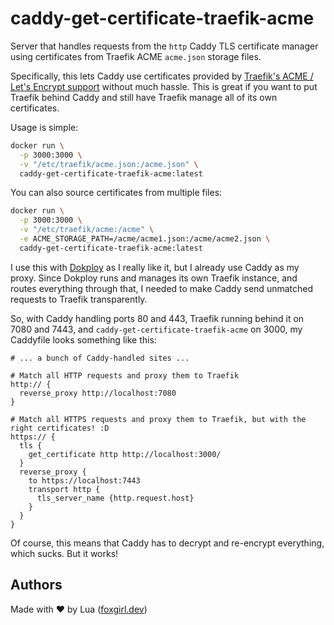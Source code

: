 # caddy-get-certificate-traefik-acme
Server that handles requests from the `http` Caddy TLS certificate manager using certificates from Traefik ACME `acme.json` storage files.

Specifically, this lets Caddy use certificates provided by [Traefik's ACME / Let's Encrypt support](https://doc.traefik.io/traefik/https/acme/) without much hassle.
This is great if you want to put Traefik behind Caddy and still have Traefik manage all of its own certificates.

Usage is simple:
```sh
docker run \
  -p 3000:3000 \
  -v "/etc/traefik/acme.json:/acme.json" \
  caddy-get-certificate-traefik-acme:latest
```
You can also source certificates from multiple files:
```sh
docker run \
  -p 3000:3000 \
  -v "/etc/traefik/acme:/acme" \
  -e ACME_STORAGE_PATH=/acme/acme1.json:/acme/acme2.json \
  caddy-get-certificate-traefik-acme:latest
```

I use this with [Dokploy](https://dokploy.com/) as I really like it, but I already use Caddy as my proxy.
Since Dokploy runs and manages its own Traefik instance, and routes everything through that, I needed to make Caddy send unmatched requests to Traefik transparently.

So, with Caddy handling ports 80 and 443, Traefik running behind it on 7080 and 7443, and `caddy-get-certificate-traefik-acme` on 3000, my Caddyfile looks something like this:
```caddyfile
# ... a bunch of Caddy-handled sites ...

# Match all HTTP requests and proxy them to Traefik
http:// {
  reverse_proxy http://localhost:7080
}

# Match all HTTPS requests and proxy them to Traefik, but with the right certificates! :D
https:// {
  tls {
  	get_certificate http http://localhost:3000/
  }
  reverse_proxy {
    to https://localhost:7443
    transport http {
      tls_server_name {http.request.host}
    }
  }
}
```

Of course, this means that Caddy has to decrypt and re-encrypt everything, which sucks. But it works!

## Authors
Made with ❤ by Lua ([foxgirl.dev](https://foxgirl.dev/))
